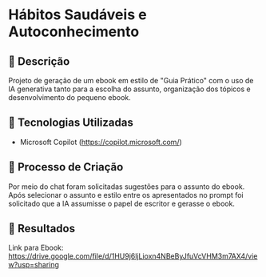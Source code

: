 # Hábitos Saudáveis e Autoconhecimento

## 📒 Descrição
Projeto de geração de um ebook em estilo de "Guia Prático" com o uso de IA generativa tanto para a escolha do 
assunto, organização dos tópicos e desenvolvimento do pequeno ebook.

## 🤖 Tecnologias Utilizadas
- Microsoft Copilot (https://copilot.microsoft.com/)

## 🧐 Processo de Criação
Por meio do chat foram solicitadas sugestões para o assunto do ebook. Após selecionar o assunto e estilo entre os 
apresentados no prompt foi solicitado que a IA assumisse o papel de escritor e gerasse o ebook.

## 🚀 Resultados
Link para Ebook: https://drive.google.com/file/d/1HU9j6ljLioxn4NBeByJfuVcVHM3m7AX4/view?usp=sharing 

